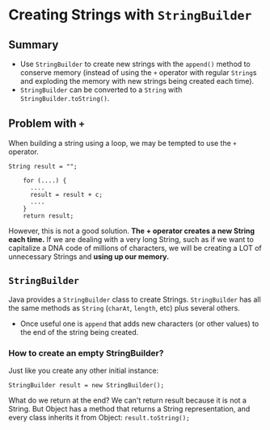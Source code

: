 # Creating Strings with `StringBuilder`

## Summary
* Use `StringBuilder` to create new strings with the `append()` method to conserve memory (instead of using the `+` operator with regular `String`s and exploding the memory with new strings being created each time).
* `StringBuilder` can be converted to a `String` with `StringBuilder.toString()`.

## Problem with `+`
When building a string using a loop, we may be tempted to use the `+` operator.

```
String result = "";

	for (....) {
	  ....
	  result = result + c;
	  ....
	}
	return result;
```

However, this is not a good solution. __The + operator creates a new String each time.__ If we are dealing with a very long String, such as if we want to capitalize a DNA code of millions of characters, we will be creating a LOT of unnecessary Strings and __using up our memory.__

## `StringBuilder`
Java provides a `StringBuilder` class to create Strings. `StringBuilder` has all the same methods as `String` (`charAt`, `length`, etc) plus several others.
* Once useful one is `append` that adds new characters (or other values) to the end of the string being created.

### How to create an empty StringBuilder?
Just like you create any other initial instance:

```
StringBuilder result = new StringBuilder();
```

What do we return at the end?  We can't return result because it is not a String.  But Object has a method that returns a String representation, and every class inherits it from Object:	`result.toString();`

